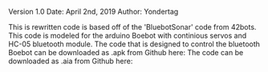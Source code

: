 Version 1.0
Date: April 2nd, 2019
Author: Yondertag

This is rewritten code is based off of the 'BluebotSonar' code from 42bots.
This code is modeled for the arduino Boebot with continious servos and 
HC-05 bluetooth module. The code that is designed to control the bluetooth Boebot
can be downloaded as .apk from Github here: 
The code can be downloaded as .aia from Github here: 
